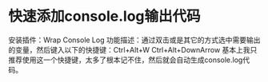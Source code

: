 # 快速添加console.log输出代码

安装插件：Wrap Console Log 功能描述：通过双击或是其它的方式选中需要输出的变量，然后键入以下的快捷键：Ctrl+Alt+W Ctrl+Alt+DownArrow 基本上我只推荐使用这一个快捷键，太多了根本记不住，然后就会自动生成console.log代码。


